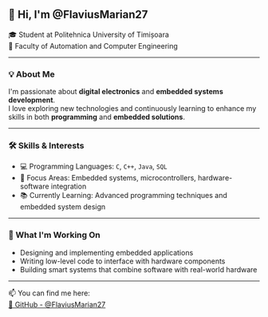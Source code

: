 ## 👋 Hi, I'm @FlaviusMarian27

🎓 Student at Politehnica University of Timișoara  
🏫 Faculty of Automation and Computer Engineering

---

### 💡 About Me

I'm passionate about **digital electronics** and **embedded systems development**.  
I love exploring new technologies and continuously learning to enhance my skills in both **programming** and **embedded solutions**.

---

### 🛠️ Skills & Interests

- 💻 Programming Languages: `C`, `C++`, `Java`, `SQL`
- 🔌 Focus Areas: Embedded systems, microcontrollers, hardware-software integration
- 📚 Currently Learning: Advanced programming techniques and embedded system design

---

### 🚀 What I'm Working On

- Designing and implementing embedded applications  
- Writing low-level code to interface with hardware components  
- Building smart systems that combine software with real-world hardware

---

📫 You can find me here:  
[🔗 GitHub - @FlaviusMarian27](https://github.com/FlaviusMarian27)
